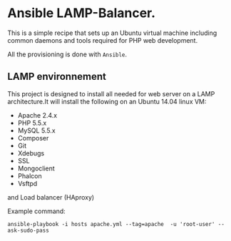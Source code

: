 # Ansible LAMP-Balancer.

This is a simple recipe that sets up an Ubuntu virtual machine including common daemons and tools required for PHP web development.

All the provisioning is done with `Ansible`.

## LAMP environnement

This project is designed to install all needed for web server on a LAMP architecture.It will install the following on an Ubuntu 14.04 linux VM:

- Apache 2.4.x
- PHP 5.5.x
- MySQL 5.5.x
- Composer
- Git
- Xdebugs
- SSL
- Mongoclient
- Phalcon
- Vsftpd

and Load balancer (HAproxy)

Example command:

```ansible-playbook -i hosts apache.yml --tag=apache  -u 'root-user' --ask-sudo-pass```
